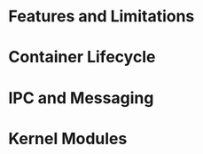 # Features and Limitations
<!--  specify hardware accesss feature/limitations here
  Provide a set of features that Anbox/Android can use, for example GPS mocking could be interesting for many people. On the other hand we should mention limitations, like the inability of making phone calls, just for the sake of transparancy.
-->

# Container Lifecycle

# IPC and Messaging

# Kernel Modules